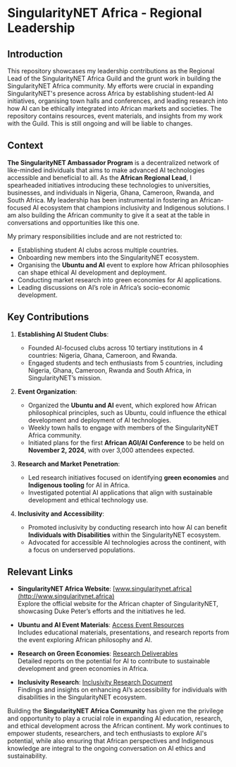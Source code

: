 # SingularityNET Africa - Regional Leadership

## Introduction

This repository showcases my leadership contributions as the Regional Lead of the SingularityNET Africa Guild and the grunt work in building the SingularityNET Africa community. My efforts were crucial in expanding SingularityNET's presence across Africa by establishing student-led AI initiatives, organising town halls and conferences, and leading research into how AI can be ethically integrated into African markets and societies. The repository contains resources, event materials, and insights from my work with the Guild. This is still ongoing and will be liable to changes.

## Context

**The SingularityNET Ambassador Program** is a decentralized network of like-minded individuals that aims to make advanced AI technologies accessible and beneficial to all. As the **African Regional Lead**, I spearheaded initiatives introducing these technologies to universities, businesses, and individuals in Nigeria, Ghana, Cameroon, Rwanda, and South Africa. My leadership has been instrumental in fostering an African-focused AI ecosystem that champions inclusivity and Indigenous solutions. I am also building the African community to give it a seat at the table in conversations and opportunities like this one.

My primary responsibilities include and are not restricted to:
- Establishing student AI clubs across multiple countries.
- Onboarding new members into the SingularityNET ecosystem.
- Organising the **Ubuntu and AI** event to explore how African philosophies can shape ethical AI development and deployment.
- Conducting market research into green economies for AI applications.
- Leading discussions on AI’s role in Africa’s socio-economic development.

## Key Contributions

1. **Establishing AI Student Clubs**:
   - Founded AI-focused clubs across 10 tertiary institutions in 4 countries: Nigeria, Ghana, Cameroon, and Rwanda.
   - Engaged students and tech enthusiasts from 5 countries, including Nigeria, Ghana, Cameroon, Rwanda and South Africa, in SingularityNET’s mission.

2. **Event Organization**:
   - Organized the **Ubuntu and AI** event, which explored how African philosophical principles, such as Ubuntu, could influence the ethical development and deployment of AI technologies.
   - Weekly town halls to engage with members of the SingularityNET Africa community.
   - Initiated plans for the first **African AGI/AI Conference** to be held on **November 2, 2024**, with over 3,000 attendees expected.

3. **Research and Market Penetration**:
   - Led research initiatives focused on identifying **green economies** and **Indigenous tooling** for AI in Africa.
   - Investigated potential AI applications that align with sustainable development and ethical technology use.

4. **Inclusivity and Accessibility**:
   - Promoted inclusivity by conducting research into how AI can benefit **Individuals with Disabilities** within the SingularityNET ecosystem.
   - Advocated for accessible AI technologies across the continent, with a focus on underserved populations.

## Relevant Links

- **SingularityNET Africa Website**: [www.singularitynet.africa](http://www.singularitynet.africa)  
  Explore the official website for the African chapter of SingularityNET, showcasing Duke Peter’s efforts and the initiatives he led.

- **Ubuntu and AI Event Materials**: [Access Event Resources](https://drive.google.com/drive/folders/1acQT9HZp2YJmZUPK4yYKVp8nUYW4QPdT)  
  Includes educational materials, presentations, and research reports from the event exploring African philosophy and AI.

- **Research on Green Economies**: [Research Deliverables](https://drive.google.com/drive/folders/1acQT9HZp2YJmZUPK4yYKVp8nUYW4QPdT)  
  Detailed reports on the potential for AI to contribute to sustainable development and green economies in Africa.

- **Inclusivity Research**: [Inclusivity Research Document](https://docs.google.com/document/d/1Rgr_ogPwY_ou9feIccMWkFwcamkVawS46wMik2Jf9VU/edit?tab=t.0#heading=h.b6igcokylqoh)  
  Findings and insights on enhancing AI’s accessibility for individuals with disabilities in the SingularityNET ecosystem.
  

Building the **SingularityNET Africa Community** has given me the privilege and opportunity to play a crucial role in expanding AI education, research, and ethical development across the African continent. My work continues to empower students, researchers, and tech enthusiasts to explore AI's potential, while also ensuring that African perspectives and Indigenous knowledge are integral to the ongoing conversation on AI ethics and sustainability.
